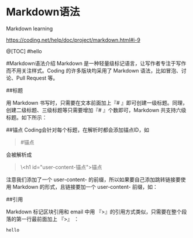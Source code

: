 # Markdown语法
Markdown learning

https://coding.net/help/doc/project/markdown.html#i-9

@[TOC]
#hello


#Markdown语法介绍
Markdown 是一种轻量级标记语言，让写作者专注于写作而不用关注样式。Coding 的许多版块均采用了 Markdown 语法，比如冒泡、讨论、Pull Request 等。

##标题

用 Markdown 书写时，只需要在文本前面加上『# 』即可创建一级标题。同理，创建二级标题、三级标题等只需要增加『# 』个数即可，Markdown 共支持六级标题。如下所示：



[comment]: 可以用专一符号\插入特殊符号，如#


##锚点
Coding会针对每个标题，在解析时都会添加锚点ID，如
> \#锚点

会被解析成
>\\\<h1 id="user-content-锚点">锚点</h1>

注意我们添加了一个 user-content- 的前缀，所以如果要自己添加跳转链接要使用 Markdown 的形式，且链接要加一个 user-content- 前缀，如：



##引用

Markdown 标记区块引用和 email 中用 『>』的引用方式类似，只需要在整个段落的第一行最前面加上 『>』 ：

    hello



